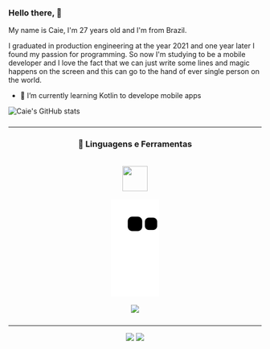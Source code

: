 ### Hello there, 👋



My name is Caie, I'm 27 years old and I'm from Brazil.

  I graduated in production engineering at the year 2021 and one year later I found my passion for programming.
  So now I'm studying to be a mobile developer and I love the fact that we can just write some lines and magic happens on the screen and this can go to the hand of ever   single person on the world. 

- 🌱 I’m currently learning Kotlin to develope mobile apps

![Caie's GitHub stats](https://github-readme-stats.vercel.app/api?username=HalliteCC&show_icons=true&theme=transparent)



###

<hr>
<h3 align="center"> 💼 Linguagens e Ferramentas</h3>
<br>

<div align="center">
<img  height="50" width="50" src="https://cdn.jsdelivr.net/gh/devicons/devicon/icons/kotlin/kotlin-original.svg" />
</div>
<div align="center">
 
![snake gif](https://github.com/yasmindematos/yasmindematos/blob/output/github-contribution-grid-snake.svg)
  
</div>

<div align="center">
  <img src="https://profile-counter.glitch.me/hallitecc/count.svg?"  />
</div>

###
<hr>
<div align="center"> 
  <a href = "mailto: hallitecaie@gmail.com"><img src="https://img.shields.io/badge/-Gmail-%23333?style=for-the-badge&logo=gmail&logoColor=white" target="_blank"></a>
  <a href="https://www.linkedin.com/in/caie-hallite-55a5b3183/" target="_blank"><img src="https://img.shields.io/badge/-LinkedIn-%230077B5?style=for-the-badge&logo=linkedin&logoColor=white" target="_blank"></a> 
 </div>


